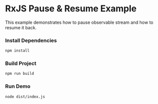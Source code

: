 # RxJS Pause & Resume Example

This example demonstrates how to pause observable stream and how to resume it back.

### Install Dependencies

```sh
npm install
```

### Build Project

```sh
npm run build
```

###  Run Demo

```sh
node dist/index.js
```
